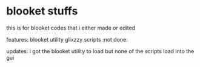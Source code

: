# blooket stuffs
this is for blooket codes that i either made or edited
          
features: blooket utility glixzzy scripts :not done: 
      
updates:                                                                                                                                                   i got the blooket utility to load but none of the scripts load into the gui
